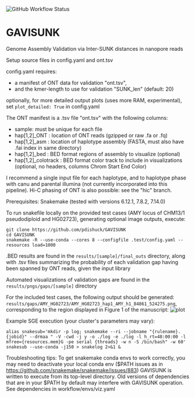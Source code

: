
![GitHub Workflow Status](https://img.shields.io/github/workflow/status/pdishuck/GAVISUNK/CI/main)
# GAVISUNK
Genome Assembly Validation via Inter-SUNK distances in nanopore reads

Setup source files in config.yaml and ont.tsv

config.yaml requires:
- a manifest of ONT data for validation "ont.tsv",
- and the kmer-length to use for validation "SUNK_len" (default: 20)

optionally, for more detailed output plots (uses more RAM, experimental), set `plot_detailed: True` in config.yaml

The ONT manifest is a .tsv file "ont.tsv" with the following columns:
- sample: must be unique for each file
- hap[1,2]\_ONT : location of ONT reads (gzipped or raw .fa or .fq)
- hap[1,2]\_asm : location of haplotype assembly (FASTA, must also have .fai index in same directory)
- hap[1,2]\_bed : BED format regions of assembly to visualize (optional) 
- hap[1,2]\_colotrack : BED format color track to include in visualizations (optional, no headers, columns Chrom Start End Color) 

I recommend a single input file for each haplotype, and to haplotype phase with canu and parental illumina (not currently incorporated into this pipeline). Hi-C phasing of ONT is also possible: see the "hic" branch. 

Prerequisites: Snakemake (tested with versions 6.12.1, 7.8.2, 7.14.0)

To run snakefile locally on the provided test cases (AMY locus of CHM13/1 pseudodiploid and HG02723), generating optional image outputs, execute:
```
git clone https://github.com/pdishuck/GAVISUNK
cd GAVISUNK
snakemake -R --use-conda --cores 8 --configfile .test/config.yaml --resources load=1000
```

.BED results are found in the `results/[sample]/final_outs` directory, along with .tsv files summarizing the probability of each validation gap having been spanned by ONT reads, given the input library

Automated visualizations of validation gaps are found in the `results/pngs/gaps/[sample]` directory

For the included test cases, the following output should be generated: `results/gaps/AMY_HG02723/AMY_HG02723_hap1_AMY_h1_84861_524275.png`, corresponding to the region displayed in Figure 1 of the manuscript:
![plot](./.test/data/HG02723/AMY_HG02723_hap1_AMY_h1_84861_524275.png)

Example SGE execution (your cluster's parameters may vary):
```
alias snakesub='mkdir -p log; snakemake --ri --jobname "{rulename}.{jobid}" --drmaa " -V -cwd -j y -o ./log -e ./log -l h_rt=48:00:00 -l mfree={resources.mem}G -pe serial {threads} -w n -S /bin/bash" -w 60'
snakesub --use-conda -j150 > snakelog 2>&1 &  
```

Troubleshooting tips: 
To get snakemake conda envs to work correctly, you may need to deactivate your local conda env ($PATH issues as in https://github.com/snakemake/snakemake/issues/883)
GAVISUNK is written to execute from its top-level directory. 
Old versions of dependencies that are in your $PATH by default may interfere with GAVISUNK operation. See dependencies in workflow/envs/viz.yaml
